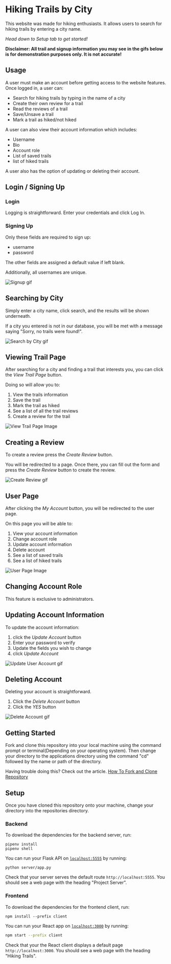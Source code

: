 # Hiking Trails by City

This website was made for hiking enthusiasts. It allows users to search for hiking trails by entering a city name.

_Head down to Setup tab to get started!_

**Disclaimer: All trail and signup information you may see in the gifs below is for demonstration purposes only. It is not accurate!** 

## Usage

A user must make an account before getting access to the website features. Once logged in, a user can: 
* Search for hiking trails by typing in the name of a city
* Create their own review for a trail
* Read the reviews of a trail
* Save/Unsave a trail 
* Mark a trail as hiked/not hiked

A user can also view their account information which includes:
* Username
* Bio
* Account role
* List of saved trails
* list of hiked trails

A user also has the option of updating or deleting their account.

## Login / Signing Up

### Login

Logging is straightforward. Enter your credentials and click Log In.

### Signing Up

Only these fields are required to sign up:
* username
* password

The other fields are assigned a default value if left blank.

Additionally, all usernames are unique.

![Signup gif](gifs/Signup-ezgif.com-video-to-gif-converter.gif)

## Searching by City

Simply enter a city name, click search, and the results will be shown underneath.

If a city you entered is not in our database, you will be met with a message saying "Sorry, no trails were found!".

![Search by City gif](gifs/SearchForCity-ezgif.com-video-to-gif-converter.gif)

## Viewing Trail Page

After searching for a city and finding a trail that interests you, you can click the _View Trail Page_ button.

Doing so will allow you to:
1. View the trails information
2. Save the trail
3. Mark the trail as hiked
4. See a list of all the trail reviews
5. Create a review for the trail

![View Trail Page Image](images/ViewTrailPageSS.png)

## Creating a Review

To create a review press the _Create Review_ button. 

You will be redirected to a page. Once there, you can fill out the form and press the _Create Review_ button to create the review.

![Create Review gif](gifs/CreateReview-ezgif.com-video-to-gif-converter.gif)

## User Page

After clicking the _My Account_ button, you will be redirected to the user page. 

On this page you will be able to:
1. View your account information
2. Change account role
3. Update account information
4. Delete account
5. See a list of saved trails
6. See a list of hiked trails

![User Page Image](images/UserPageSS.png)

## Changing Account Role

This feature is exclusive to administrators.

## Updating Account Information

To update the account information:
1. click the _Update Account_ button
2. Enter your password to verify
3. Update the fields you wish to change
4. click _Update Account_

![Update User Account gif](gifs/UpdateAccount-ezgif.com-video-to-gif-converter.gif)

## Deleting Account

Deleting your account is straightforward. 

1. Click the _Delete Account_ button
2. Click the _YES_ button

![Delete Account gif](gifs/DeleteAccount-ezgif.com-video-to-gif-converter.gif)

## Getting Started

Fork and clone this repository into your local machine using the command prompt or terminal(Depending on your operating system). Then change your directory to the applications directory using the command "cd" followed by the name or path of the directory.


Having trouble doing this? Check out the article.
[How To Fork and Clone Repository](https://docs.github.com/en/pull-requests/collaborating-with-pull-requests/working-with-forks/fork-a-repo)

## Setup 

Once you have cloned this repository onto your machine, change your directory into the repositories directory.

### Backend

To download the dependencies for the backend server, run:

```console
pipenv install
pipenv shell
```

You can run your Flask API on [`localhost:5555`](http://localhost:5555) by
running:

```console
python server/app.py
```

Check that your server serves the default route `http://localhost:5555`. You
should see a web page with the heading "Project Server".

### Frontend

To download the dependencies for the frontend client, run:

```console
npm install --prefix client
```

You can run your React app on [`localhost:3000`](http://localhost:3000) by
running:

```sh
npm start --prefix client
```

Check that your the React client displays a default page
`http://localhost:3000`. You should see a web page with the heading "Hiking Trails".